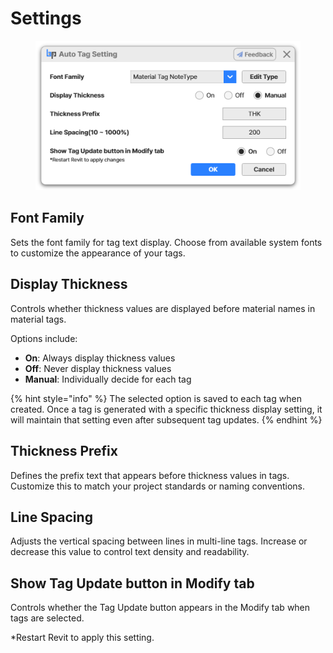 # Settings

<figure><img src="../../.gitbook/assets/image (55).png" alt=""><figcaption></figcaption></figure>



## Font Family

Sets the font family for tag text display. Choose from available system fonts to customize the appearance of your tags.



## Display Thickness

Controls whether thickness values are displayed before material names in material tags.

Options include:

* **On**: Always display thickness values
* **Off**: Never display thickness values
* **Manual**: Individually decide for each tag

{% hint style="info" %}
The selected option is saved to each tag when created. Once a tag is generated with a specific thickness display setting, it will maintain that setting even after subsequent tag updates.
{% endhint %}



## Thickness Prefix

Defines the prefix text that appears before thickness values in tags. Customize this to match your project standards or naming conventions.



## Line Spacing

Adjusts the vertical spacing between lines in multi-line tags. Increase or decrease this value to control text density and readability.



## Show Tag Update button in Modify tab

Controls whether the Tag Update button appears in the Modify tab when tags are selected.

\*Restart Revit to apply this setting.






